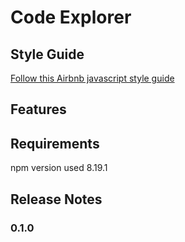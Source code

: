 # Code Explorer

## Style Guide 
[Follow this Airbnb javascript style guide](https://github.com/airbnb/javascript)

## Features

## Requirements

npm version used 8.19.1

## Release Notes

### 0.1.0


